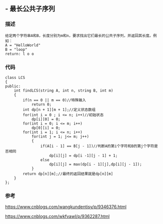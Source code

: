 ## - 最长公共子序列

### 描述
```
给定两个字符串A和B，长度分别为m和n，要求找出它们最长的公共子序列，并返回其长度。例如：
A = "HelloWorld"
B = "loop"
return: l o o
```

### 代码
```
class LCS
{
public:
    int findLCS(string A, int n, string B, int m)
    {
        if(n == 0 || m == 0)//特殊输入
            return 0;
        int dp[n + 1][m + 1];//定义状态数组
        for(int i = 0 ; i <= n; i++)//初始状态
            dp[i][0] = 0;
        for(int i = 0; i <= m; i++)
            dp[0][i] = 0;
        for(int i = 1; i <= n; i++)
            for(int j = 1; j<= m; j++)
            {
                if(A[i - 1] == B[j - 1])//判断A的第i个字符和B的第j个字符是否相同
                    dp[i][j] = dp[i -1][j - 1] + 1;
                else
                    dp[i][j] = max(dp[i - 1][j],dp[i][j - 1]);
            }
        return dp[n][m];//最终的返回结果就是dp[n][m]
    }
};
```

### 参考

https://www.cnblogs.com/wangkundentisy/p/9346376.html

https://www.cnblogs.com/wkfvawl/p/9362287.html

